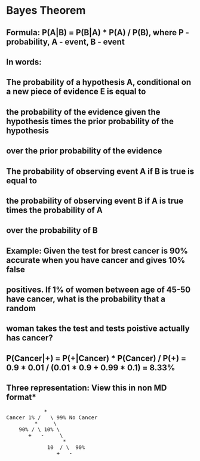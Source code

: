 # Bayes Theorem

## Formula: P(A|B) = P(B|A) * P(A) / P(B), where P - probability, A - event, B - event

## In words:

## The probability of a hypothesis A, conditional on a new piece of evidence E is equal to
## the probability of the evidence given the hypothesis times the prior probability of the hypothesis
## over the prior probability of the evidence

## The probability of observing event A if B is true is equal to
## the probability of observing event B if A is true times the probability of A
## over the probability of B

## Example: Given the test for brest cancer is 90% accurate when you have cancer and gives 10% false
## positives. If 1% of women between age of 45-50 have cancer, what is the probability that a random
## woman takes the test and tests poistive actually has cancer?

## P(Cancer|+) = P(+|Cancer) * P(Cancer) / P(+) = 0.9 * 0.01 / (0.01 * 0.9 + 0.99 * 0.1) = 8.33%

## Three representation: View this in non MD format*

<pre>
            *
Cancer 1% /   \ 99% No Cancer
         *     \
    90% / \ 10% \
       +   -     \
                  *
             10  / \  90%
                +   -
</pre>
